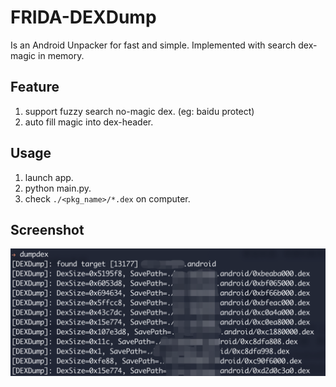 # FRIDA-DEXDump

Is an Android Unpacker for fast and simple.
Implemented with search dex-magic in memory.

## Feature
1. support fuzzy search no-magic dex. (eg: baidu protect)
2. auto fill magic into dex-header.

## Usage
1. launch app.
2. python main.py.
3. check `./<pkg_name>/*.dex` on computer.

## Screenshot

![](screenshot.png)
